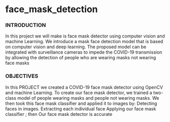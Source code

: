 # face_mask_detection

### INTRODUCTION
In this project we will make is face mask detector using computer vision and 
machine Learning. We introduce a mask face detection model that is based on 
computer vision and deep learning. The proposed model can be integrated with 
surveillance cameras to impede the COVID-19 transmission by allowing the 
detection of people who are wearing masks not wearing face masks


### OBJECTIVES
In this PROJECT we created a COVID-19 face mask detector using OpenCV and 
machine Learning.
To create our face mask detector, we trained a two-class model of people wearing masks 
and people not wearing masks. 
We then took this face mask classifier and applied it to images by: Detecting faces in 
images.
Extracting each individual face
Applying our face mask classifier ; then Our face mask detector is accurate



